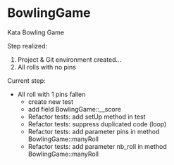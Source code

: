 # BowlingGame
Kata Bowling Game

Step realized:

1. Project & Git environment created...
2. All rolls with no pins

Current step: 

* All roll with 1 pins fallen
  * create new test
  * add field BowlingGame::__score
  * Refactor tests: add setUp method in test
  * Refactor tests: suppress duplicated code (loop)
  * Refactor tests: add parameter pins in method BowlingGame::manyRoll
  * Refactor tests: add parameter nb_roll in method BowlingGame::manyRoll
